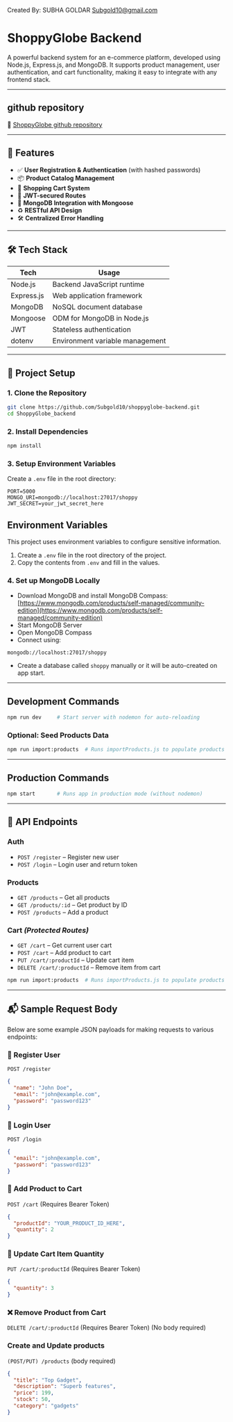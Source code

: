 Created By: SUBHA GOLDAR
Subgold10@gmail.com

# ShoppyGlobe Backend

A powerful backend system for an e-commerce platform, developed using Node.js, Express.js, and MongoDB. It supports product management, user authentication, and cart functionality, making it easy to integrate with any frontend stack.

---

## github repository

🔗 [ShoppyGlobe github repository](https://github.com/Subgold10/shoppyglobe-backend.git)

---

## 🚀 Features

- ✅ **User Registration & Authentication** (with hashed passwords)
- 📦 **Product Catalog Management**
- 🛒 **Shopping Cart System**
- 🔐 **JWT-secured Routes**
- 💾 **MongoDB Integration with Mongoose**
- ♻️ **RESTful API Design**
- 🛠️ **Centralized Error Handling**

---

## 🛠 Tech Stack

| Tech       | Usage                           |
| ---------- | ------------------------------- |
| Node.js    | Backend JavaScript runtime      |
| Express.js | Web application framework       |
| MongoDB    | NoSQL document database         |
| Mongoose   | ODM for MongoDB in Node.js      |
| JWT        | Stateless authentication        |
| dotenv     | Environment variable management |

---

## 🧩 Project Setup

### 1. Clone the Repository

```bash
git clone https://github.com/Subgold10/shoppyglobe-backend.git
cd ShoppyGlobe_backend
```

### 2. Install Dependencies

```bash
npm install
```

### 3. Setup Environment Variables

Create a `.env` file in the root directory:

```env
PORT=5000
MONGO_URI=mongodb://localhost:27017/shoppy
JWT_SECRET=your_jwt_secret_here
```

## Environment Variables

This project uses environment variables to configure sensitive information.

1. Create a `.env` file in the root directory of the project.
2. Copy the contents from `.env` and fill in the values.

### 4. Set up MongoDB Locally

- Download MongoDB and install MongoDB Compass: [https://www.mongodb.com/products/self-managed/community-edition](https://www.mongodb.com/products/self-managed/community-edition)
- Start MongoDB Server
- Open MongoDB Compass
- Connect using:

```
mongodb://localhost:27017/shoppy
```

- Create a database called `shoppy` manually or it will be auto-created on app start.

---

## Development Commands

```bash
npm run dev     # Start server with nodemon for auto-reloading
```

### Optional: Seed Products Data

```bash
npm run import:products  # Runs importProducts.js to populate products collection
```

---

## Production Commands

```bash
npm start       # Runs app in production mode (without nodemon)
```

---

## 🔌 API Endpoints

### Auth

- `POST /register` – Register new user
- `POST /login` – Login user and return token

### Products

- `GET /products` – Get all products
- `GET /products/:id` – Get product by ID
- `POST /products` – Add a product

### Cart _(Protected Routes)_

- `GET /cart` – Get current user cart
- `POST /cart` – Add product to cart
- `PUT /cart/:productId` – Update cart item
- `DELETE /cart/:productId` – Remove item from cart

```bash
npm run import:products  # Runs importProducts.js to populate products collection
```

---

## 📬 Sample Request Body

Below are some example JSON payloads for making requests to various endpoints:

### 🔐 Register User

`POST /register`

```json
{
  "name": "John Doe",
  "email": "john@example.com",
  "password": "password123"
}
```

### 🔐 Login User

`POST /login`

```json
{
  "email": "john@example.com",
  "password": "password123"
}
```

### 🛒 Add Product to Cart

`POST /cart`
(Requires Bearer Token)

```json
{
  "productId": "YOUR_PRODUCT_ID_HERE",
  "quantity": 2
}
```

### 🛒 Update Cart Item Quantity

`PUT /cart/:productId`
(Requires Bearer Token)

```json
{
  "quantity": 3
}
```

### ❌ Remove Product from Cart

`DELETE /cart/:productId`
(Requires Bearer Token)
(No body required)

### Create and Update products

`(POST/PUT) /products`
(body required)

```json
{
  "title": "Top Gadget",
  "description": "Superb features",
  "price": 199,
  "stock": 50,
  "category": "gadgets"
}
```
